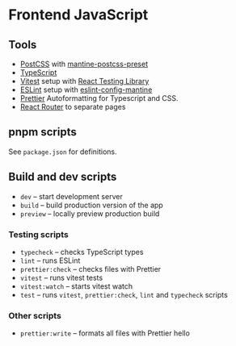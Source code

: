 # Frontend JavaScript

## Tools
- [PostCSS](https://postcss.org/) with [mantine-postcss-preset](https://mantine.dev/styles/postcss-preset)
- [TypeScript](https://www.typescriptlang.org/)
- [Vitest](https://vitest.dev/) setup with [React Testing Library](https://testing-library.com/docs/react-testing-library/intro)
- [ESLint](https://eslint.org/) setup with [eslint-config-mantine](https://github.com/mantinedev/eslint-config-mantine)
- [Prettier](https://prettier.io/) Autoformatting for Typescript and CSS.
- [React Router](https://reactrouter.com/en/main) to separate pages

## pnpm scripts
See `package.json` for definitions.

## Build and dev scripts

- `dev` – start development server
- `build` – build production version of the app
- `preview` – locally preview production build

### Testing scripts

- `typecheck` – checks TypeScript types
- `lint` – runs ESLint
- `prettier:check` – checks files with Prettier
- `vitest` – runs vitest tests
- `vitest:watch` – starts vitest watch
- `test` – runs `vitest`, `prettier:check`, `lint` and `typecheck` scripts

### Other scripts

- `prettier:write` – formats all files with Prettier  hello
